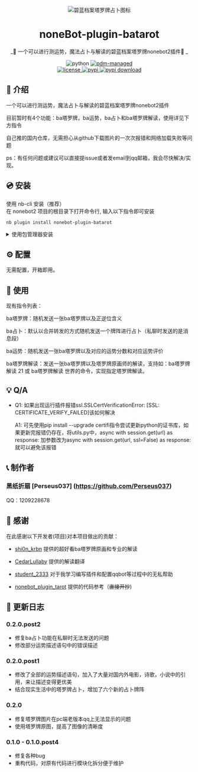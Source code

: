 <div align="center">
  <img src="https://github.com/Perseus037/nonebot_plugin_batarot/blob/main/Alice%20tarot%20picture.jpg" alt="碧蓝档案塔罗牌占卜图标" >

# noneBot-plugin-batarot

_🔮 一个可以进行测运势，魔法占卜与解读的碧蓝档案塔罗牌nonebot2插件🔮 _

<img src="https://img.shields.io/badge/python-3.8+-blue.svg" alt="python">
<a href="https://pdm.fming.dev">
  <img src="https://img.shields.io/badge/pdm-managed-blueviolet" alt="pdm-managed">
</a>
<!-- <a href="https://wakatime.com/badge/user/b61b0f9a-f40b-4c82-bc51-0a75c67bfccf/project/f4778875-45a4-4688-8e1b-b8c844440abb">
  <img src="https://wakatime.com/badge/user/b61b0f9a-f40b-4c82-bc51-0a75c67bfccf/project/f4778875-45a4-4688-8e1b-b8c844440abb.svg" alt="wakatime">
</a> -->

<br />

<a href="./LICENSE">
  <img src="https://img.shields.io/github/license/lgc-NB2Dev/nonebot-plugin-uma.svg" alt="license">
</a>
<a href="https://pypi.python.org/pypi/nonebot-plugin-batarot">
  <img src="https://img.shields.io/pypi/v/nonebot-plugin-batarot.svg" alt="pypi">
</a>
<a href="https://pypi.org/project/nonebot-plugin-batarot/">
  <img src="https://img.shields.io/pypi/dm/nonebot-plugin-batarot.svg" alt="pypi download">
</a>

</div>

<div align="left">

## 📖 介绍

一个可以进行测运势，魔法占卜与解读的碧蓝档案塔罗牌nonebot2插件

目前暂时有4个功能：ba塔罗牌，ba运势，ba占卜和ba塔罗牌解读，使用详见下方指令

自己推的国内仓库，无需担心从github下载图片的一次次报错和网络加载失败等问题

ps：有任何问题或建议可以直接提issue或者发email到qq邮箱，我会尽快解决/实现。

## 💿 安装

</details>
<summary>使用 nb-cli 安装（推荐）</summary>
在 nonebot2 项目的根目录下打开命令行, 输入以下指令即可安装

    nb plugin install nonebot-plugin-batarot

</details>

<details>
<summary>使用包管理器安装</summary>
在 nonebot2 项目的插件目录下, 打开命令行, 根据你使用的包管理器, 输入相应的安装命令

<details>
<summary>pip</summary>

    pip install nonebot-plugin-batarot[all]

</details>
<details>
<summary>pdm</summary>

    pdm add nonebot-plugin-batarot[all]

</details>
<details>
<summary>poetry</summary>

    poetry add nonebot-plugin-batarot[all]

</details>
<details>
<summary>conda</summary>

    conda install nonebot-plugin-batarot[all]

</details>

打开 nonebot2 项目根目录下的 `pyproject.toml` 文件, 在 `[tool.nonebot]` 部分追加写入

    plugins = ["nonebot_plugin_batarot"]

</details>

## ⚙️ 配置

无需配置，开箱即用。

## 🎉 使用

现有指令列表：

ba塔罗牌：随机发送一张ba塔罗牌以及正逆位含义

ba占卜：默认以合并转发的方式随机发送一个牌阵进行占卜（私聊时发送的是消息段）

ba运势：随机发送一张ba塔罗牌以及对应的运势分数和对应运势评价

ba塔罗牌解读：发送一张ba塔罗牌以及塔罗牌原画师的解读，支持如：ba塔罗牌解读 21 或 ba塔罗牌解读 世界的命令，实现指定塔罗牌解读。

## 💡 Q/A

-  Q1: 如果出现运行插件报错ssl.SSLCertVerificationError: [SSL: CERTIFICATE_VERIFY_FAILED]该如何解决

   A1: 可先使用pip install --upgrade certifi指令尝试更新python的证书库，如果更新完报错仍存在，将utils.py中，async with session.get(url) as response:
       加参数改为async with session.get(url, ssl=False) as response:就可以避免该报错

## 📞 制作者

### 黑纸折扇 [Perseus037] (https://github.com/Perseus037)

QQ：1209228678

## 🙏 感谢

在此感谢以下开发者(项目)对本项目做出的贡献：

-  [shi0n_krbn](twitter@shi0n_krbn) 提供的超好看ba塔罗牌原画和专业的解读

-  [CedarLullaby](https://space.bilibili.com/2910913) 提供的解读翻译

-  [student_2333](https://github.com/lgc2333) 对于我学习编写插件和配置qqbot等过程中的无私帮助

-  [nonebot_plugin_tarot](https://github.com/MinatoAquaCrews/nonebot_plugin_tarot) 提供的代码参考（~~直接开抄~~) 

## 📝 更新日志

### 0.2.0.post2
- 修复ba占卜功能在私聊时无法发送的问题
- 修改部分运势描述语句中的错误描述

### 0.2.0.post1
- 修改了全部的运势描述语句，加入了大量对国内外电影，诗歌，小说中的引用，来让描述变得更优美
- 结合现实生活中的塔罗牌占卜，增加了六个新的占卜牌阵
  
### 0.2.0
- 修复塔罗牌图片在pc端老版本qq上无法显示的问题
- 使用塔罗牌原图，提高了图像的清晰度

### 0.1.0 - 0.1.0.post4

- 修复各种bug
- 重构代码，对原有代码进行模块化拆分便于维护

